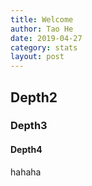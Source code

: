 ```yaml
---
title: Welcome
author: Tao He
date: 2019-04-27
category: stats
layout: post
---
```


## Depth2

### Depth3

#### Depth4

hahaha